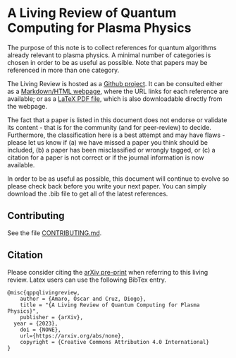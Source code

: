 # A Living Review of Quantum Computing for Plasma Physics

The purpose of this note is to collect references for quantum algorithms already relevant to plasma physics.  A minimal number of categories is chosen in order to be as useful as possible. Note that papers may be referenced in more than one category.

The Living Review is hosted as a [Github project](https://github.com/QPPQLivingReview/review). It can be consulted either as a [Markdown/HTML webpage](https://qppqlivingreview.github.io/review/), where the URL links for each reference are available; or as a [LaTeX PDF file](https://qppqlivingreview.github.io/review/review/review.pdf), which is also downloadable directly from the webpage.

The fact that a paper is listed in this document does not endorse or validate its content - that is for the community (and for peer-review) to decide.  Furthermore, the classification here is a best attempt and may have flaws - please let us know if (a) we have missed a paper you think should be included, (b) a paper has been misclassified or wrongly tagged, or (c) a citation for a paper is not correct or if the journal information is now available.

In order to be as useful as possible, this document will continue to evolve so please check back before you write your next paper. You can simply download the .bib file to get all of the latest references.

## Contributing
See the file [CONTRIBUTING.md](https://github.com/QPPQLivingReview/review/blob/main/CONTRIBUTING.md).

## Citation
Please consider citing the [arXiv pre-print](https://arxiv.org/abs/none) when referring to this living review. Latex users can use the following BibTex entry.
```
@misc{qppqlivingreview,
	author = {Amaro, Óscar and Cruz, Diogo},
	title = "{A Living Review of Quantum Computing for Plasma Physics}",
	publisher = {arXiv},
  year = {2023},
	doi = {NONE},
	url={https://arxiv.org/abs/none},
	copyright = {Creative Commons Attribution 4.0 International}
}
```
